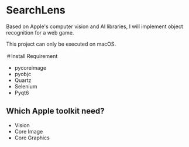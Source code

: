 # SearchLens
Based on Apple's computer vision and AI libraries, I will implement object recognition for a web game.

This project can only be executed on macOS.

＃Install Requirement
* pycoreimage
* pyobjc
* Quartz
* Selenium
* Pyqt6

## Which Apple toolkit need?
* Vision
* Core Image
* Core Graphics
